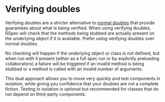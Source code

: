 # Verifying doubles

Verifying doubles are a stricter alternative to [normal doubles](./basics/test-doubles) that provide guarantees about
what is being verified. When using verifying doubles, RSpec will check that the methods
being stubbed are actually present on the underlying object if it is available. Prefer using
verifying doubles over normal doubles.

No checking will happen if the underlying object or class is not defined, but when run with
it present (either as a full spec run or by explicitly preloading collaborators) a failure will be
triggered if an invalid method is being stubbed or a method is called with an invalid
number of arguments.

This dual approach allows you to move very quickly and test components in isolation, while
giving you confidence that your doubles are not a complete fiction. Testing in isolation is
optional but recommended for classes that do not depend on third-party components.
